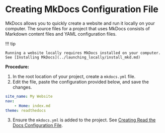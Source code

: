 # Creating MkDocs Configuration File

MkDocs allows you to quickly create a website and run it locally on your computer.
The source files for a project that uses MkDocs consists of Markdown content files and YAML configuration files.

!!! tip

    Running a website locally requires MkDocs installed on your computer. See [Installing MkDocs](../launching_locally/install_mkd.md)

**Procedure:**

1. In the root location of your project, create a `mkdocs.yml` file.
2. Edit the file, paste the configuration provided below, and save the changes.
``` yaml title="mkdocs.yml"
site_name: My Website
nav:
    - Home: index.md
theme: readthedocs
```
3. Ensure the `mkdocs.yml` is added to the project. See [Creating Read the Docs Configuration File](creating_rdt.md).